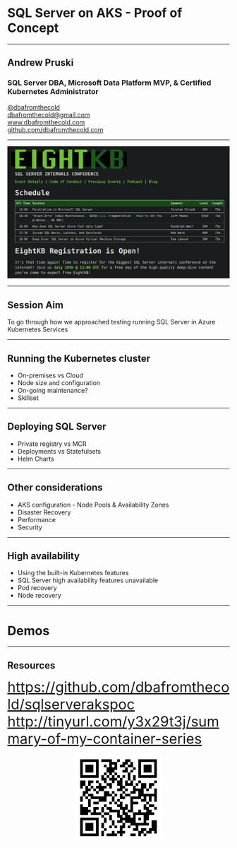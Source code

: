 # SQL Server on AKS - Proof of Concept

---

## Andrew Pruski

### SQL Server DBA, Microsoft Data Platform MVP, & Certified Kubernetes Administrator
<!-- .slide: style="text-align: left;"> -->
<i class="fab fa-twitter"></i><a href="https://twitter.com/dbafromthecold">  @dbafromthecold</a><br>
<i class="fas fa-envelope"></i>  dbafromthecold@gmail.com<br>
<i class="fab fa-wordpress"></i>  www.dbafromthecold.com<br>
<i class="fab fa-github"></i><a href="https://github.com/dbafromthecold">  github.com/dbafromthecold.com</a>

---

<p align="center">
<img src="images/eightkb.png" />
</p>

---

## Session Aim
<!-- .slide: style="text-align: left;"> -->
To go through how we approached testing running SQL Server in Azure Kubernetes Services

---

## Running the Kubernetes cluster
<!-- .slide: style="text-align: left;"> -->
- On-premises vs Cloud<br>
- Node size and configuration<br>
- On-going maintenance?<br>
- Skillset

---

## Deploying SQL Server
<!-- .slide: style="text-align: left;"> -->
- Private registry vs MCR<br>
- Deployments vs Statefulsets<br>
- Helm Charts

---

## Other considerations
<!-- .slide: style="text-align: left;"> -->
- AKS configuration - Node Pools & Availability Zones
- Disaster Recovery<br>
- Performance<br>
- Security

---

## High availability
<!-- .slide: style="text-align: left;"> -->
- Using the built-in Kubernetes features<br>
- SQL Server high availability features unavailable<br>
- Pod recovery<br>
- Node recovery

---

# Demos

---

## Resources
<!-- .slide: style="text-align: left;"> -->
<font size="6">
<a href="https://github.com/dbafromthecold/sqlserverakspoc">https://github.com/dbafromthecold/sqlserverakspoc</a><br>
<a href="http://tinyurl.com/y3x29t3j/summary-of-my-container-series">http://tinyurl.com/y3x29t3j/summary-of-my-container-series</a><br>
</font>

<p align="center">
<img src="images/sqlserverakspoc_qrcode.png" />
</p>
